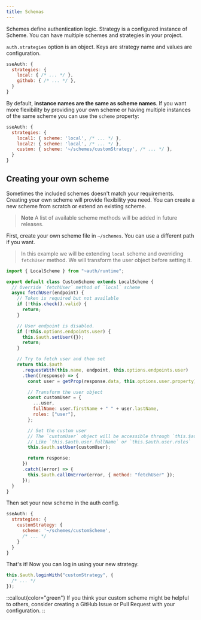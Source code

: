 ```yaml
---
title: Schemas
---
```


Schemes define authentication logic. Strategy is a configured instance of Scheme. You can have multiple schemes and strategies in your project.

`auth.strategies` option is an object. Keys are strategy name and values are configuration.

```js [nuxt.config.js]
sseAuth: {
  strategies: {
    local: { /* ... */ },
    github: { /* ... */ },
  }
}
```

By default, **instance names are the same as scheme names**. If you want more flexibility by providing your own scheme or having multiple instances of the same scheme you can use the `scheme` property:

```js [nuxt.config.js]
sseAuth: {
  strategies: {
    local1: { scheme: 'local', /* ... */ },
    local2: { scheme: 'local', /* ... */ },
    custom: { scheme: '~/schemes/customStrategy', /* ... */ },
  }
}
```

## Creating your own scheme

Sometimes the included schemes doesn't match your requirements. Creating your own scheme will provide flexibility you need. You can create a new scheme from scratch or extend an existing scheme.

> **Note** A list of available scheme methods will be added in future releases.

First, create your own scheme file in `~/schemes`. You can use a different path if you want.

> In this example we will be extending `local` scheme and overriding `fetchUser` method. We will transform the user object before setting it.

```js [~/schemes/customScheme.js]
import { LocalScheme } from "~auth/runtime";

export default class CustomScheme extends LocalScheme {
  // Override `fetchUser` method of `local` scheme
  async fetchUser(endpoint) {
    // Token is required but not available
    if (!this.check().valid) {
      return;
    }

    // User endpoint is disabled.
    if (!this.options.endpoints.user) {
      this.$auth.setUser({});
      return;
    }

    // Try to fetch user and then set
    return this.$auth
      .requestWith(this.name, endpoint, this.options.endpoints.user)
      .then((response) => {
        const user = getProp(response.data, this.options.user.property);

        // Transform the user object
        const customUser = {
          ...user,
          fullName: user.firstName + " " + user.lastName,
          roles: ["user"],
        };

        // Set the custom user
        // The `customUser` object will be accessible through `this.$auth.user`
        // Like `this.$auth.user.fullName` or `this.$auth.user.roles`
        this.$auth.setUser(customUser);

        return response;
      })
      .catch((error) => {
        this.$auth.callOnError(error, { method: "fetchUser" });
      });
  }
}
```

Then set your new scheme in the auth config.

```js [nuxt.config.js]
sseAuth: {
  strategies: {
    customStrategy: {
      scheme: '~/schemes/customScheme',
      /* ... */
    }
  }
}
```

That's it! Now you can log in using your new strategy.

```js
this.$auth.loginWith("customStrategy", {
  /* ... */
});
```

::callout{color="green"}
If you think your custom scheme might be helpful to others, consider creating a GitHub Issue or Pull Request with your configuration.
::
